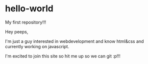 # hello-world
My first repository!!!

Hey peeps,

I'm just a guy interested in webdevelopment and know html&css and currently working on javascript.

I'm excited to join this site so hit me up so we can git :p!!!
